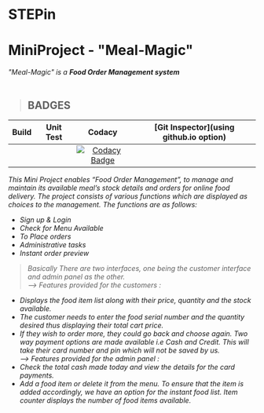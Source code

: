 # STEPin

# MiniProject - "Meal-Magic"
<I>"Meal-Magic" is a <B>Food Order Management system <br> <br> </B> </I>

> <h2>BADGES
|Build|Unit Test|Codacy|[Git Inspector](using github.io option)|
|:--:|:--:|:--:|:--:|
|||[![Codacy Badge](https://api.codacy.com/project/badge/Grade/c9476ea464d941b3b1d7f406af0ca409)](https://app.codacy.com/gh/komalghodke/STEPin?utm_source=github.com&utm_medium=referral&utm_content=komalghodke/STEPin&utm_campaign=Badge_Grade_Settings)||

<I>This Mini Project enables “Food Order Management”, to manage and maintain its available meal’s stock details and orders for online food delivery. The project consists of various functions which are displayed as choices to the management.
The functions are as follows:
- Sign up & Login
- Check for Menu Available
- To Place orders
- Administrative tasks
- Instant order preview <br>

> Basically There are two interfaces, one being the customer interface and admin panel as the other. <br>
--> Features provided for the customers : <br>
* Displays the food item list along with their price, quantity and the stock available. <br>
* The customer needs to enter the food serial number and the quantity desired thus displaying their total cart price. <br>
* If they wish to order more, they could go back and choose again. Two way payment options are made available i.e Cash and Credit. This will take their card number and pin which will not be saved by us. <br>
--> Features provided for the admin panel : <br>
* Check the total cash made today and view the details for the card payments. <br>
* Add a food item or delete it from the menu. To ensure that the item is added accordingly, we have an option for the instant food list. Item counter displays the number of food items available.
